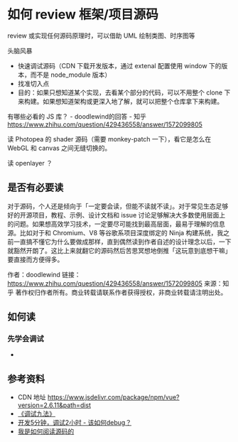 # 如何 review 框架/项目源码

review 或实现任何源码原理时，可以借助 UML 绘制类图、时序图等

头脑风暴
- 快速调试源码（CDN 下载开发版本，通过 extenal 配置使用 window 下的版本，而不是 node_module 版本）
- 找准切入点
- 目的：如果只想知道某个实现，去看某个部分的代码，可以不用整个 clone 下来构建。如果想知道架构或更深入地了解，就可以把整个仓库拿下来构建。

有哪些必看的 JS 库？ - doodlewind的回答 - 知乎
https://www.zhihu.com/question/429436558/answer/1572099805


读 Photopea 的 shader 源码（需要 monkey-patch 一下），看它是怎么在 WebGL 和 canvas 之间无缝切换的。

读 openlayer ？

## 是否有必要读

对于源码，个人还是倾向于「一定要会读，但能不读就不读」。对于常见生态足够好的开源项目，教程、示例、设计文档和 issue 讨论足够解决大多数使用层面上的问题。如果想高效学习技术，一定要尽可能找到最高层面，最易于理解的信息源。比如对于和 Chromium、V8 等谷歌系项目深度绑定的 Ninja 构建系统，我之前一直搞不懂它为什么要做成那样，直到偶然读到作者自述的设计理念以后，一下就豁然开朗了。这比上来就翻它的源码然后苦思冥想地倒推「这玩意到底想干嘛」要直接而方便得多。

作者：doodlewind
链接：https://www.zhihu.com/question/429436558/answer/1572099805
来源：知乎
著作权归作者所有。商业转载请联系作者获得授权，非商业转载请注明出处。

## 如何读

### 先学会调试

- [](./63-高效调试.md)
## 参考资料

- CDN 地址 https://www.jsdelivr.com/package/npm/vue?version=2.6.11&path=dist
- [《调试九法》](https://book.douban.com/subject/5376270/)
- [开发5分钟，调试2小时 - 该如何debug？](https://zhuanlan.zhihu.com/p/45298171)
- [我是如何阅读源码的](https://juejin.cn/post/6903335881227108366?utm_source=gold_browser_extension#heading-3)